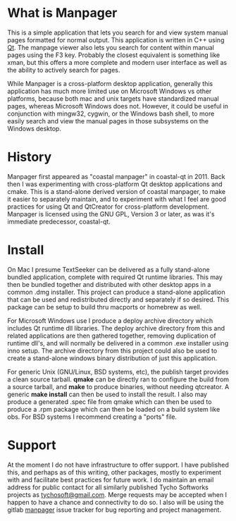 What is Manpager
================

This is a simple application that lets you search for and view system manual pages formatted for normal output.  This application is written in C++ using [Qt](https://www.qt.io).  The manpage viewer also lets you search for content within manual pages using the F3 key.  Probably the closest equivalent is something like xman, but this offers a more complete and modern user interface as well as the ability to actively search for pages.

While Manpager is a cross-platform desktop application, generally this application has much more limited use on Microsoft Windows vs other platforms, because both mac and unix targets have standardized manual pages, whereas Microsoft Windows does not.  However, it could be useful in conjunction with mingw32, cygwin, or the Windows bash shell, to more easily search and view the manual pages in those subsystems on the Windows desktop.

History
=======

Manpager first appeared as "coastal manpager" in coastal-qt in 2011.  Back then I was experimenting with cross-platform Qt desktop applications and cmake. This is a stand-alone derived version of coastal manpager, to make it easier to separately maintain, and to experiment with what I feel are good practices for using Qt and QtCreator for cross-platform development.  Manpager is licensed using the GNU GPL, Version 3 or later, as was it's immediate predecessor, coastal-qt.  

Install
=======

On Mac I presume TextSeeker can be delivered as a fully stand-alone bundled application, complete with required Qt runtime libraries.  This may then be bundled together and distributed with other desktop apps in a common .dmg installer.  This project can produce a stand-alone application that can be used and redistributed directly and separately if so desired.  This package can be setup to build thru macports or homebrew as well.

For Microsoft Windows use I produce a deploy archive directory which includes Qt runtime dll libraries.  The deploy archive directory from this and related applications are then gathered together, removing duplication of runtime dll's, and will normally be delivered in a common .exe installer using inno setup.  The archive directory from this project could also be used to create a stand-alone windows binary distribution of just this application.

For generic Unix (GNU/Linux, BSD systems, etc), the publish target provides a clean source tarball.  **qmake** can be directly ran to configure the build from a source tarball, and **make** to produce binaries, without needing qtcreator.  A generic **make install** can then be used to install the result.  I also may produce a generated .spec file from qmake which can then be used to produce a .rpm package which can then be loaded on a build system like obs.  For BSD systems I recommend creating a "ports" file.

Support
=======

At the moment I do not have infrastructure to offer support.  I have published this, and perhaps as of this writing, other packages, mostly to experiment with and facilitate best practices for future work.  I do maintain an email address for public contact for all similarly published Tycho Softworks projects as [tychosoft@gmail.com](mailto://tychosoft@gmail.com).  Merge requests may be accepted when I happen to have a chance and connectivity to do so.  I also will be using the gitlab [manpager](https://gitlab.com/tychosoft/manpager) issue tracker for bug reporting and project management.
